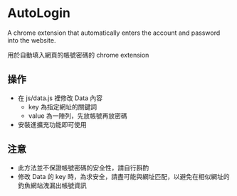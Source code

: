 # AutoLogin

A chrome extension that automatically enters the account and password into the website.

用於自動填入網頁的帳號密碼的 chrome extension

## 操作
- 在 js/data.js 裡修改 Data 內容
  + key 為指定網址的關鍵詞
  + value 為一陣列，先放帳號再放密碼
- 安裝進擴充功能即可使用

## 注意
- 此方法並不保證帳號密碼的安全性，請自行斟酌
- 修改 Data 的 key 時，為求安全，請盡可能與網址匹配，以避免在相似網址的釣魚網站洩漏出帳號資訊
